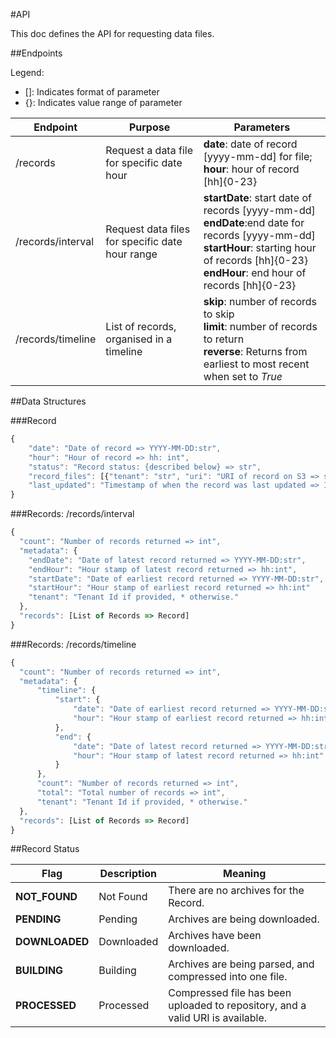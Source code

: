 #API

This doc defines the API for requesting data files.

##Endpoints

Legend:
  - []: Indicates format of parameter
  - {}: Indicates value range of parameter

|Endpoint|Purpose|Parameters|
|--------|-------|----------|
|/records|Request a data file for specific date hour|  **date**: date of record [yyyy-mm-dd] for file; <br/> **hour**: hour of record [hh]{0-23}|
|/records/interval|Request data files for specific  date hour range| **startDate**: start date of records [yyyy-mm-dd] <br/> **endDate**:end date for records [yyyy-mm-dd] <br/> **startHour**: starting hour of records [hh]{0-23}<br/> **endHour**: end hour of records [hh]{0-23}|
|/records/timeline|List of records, organised in a timeline|**skip**: number of records to skip <br/> **limit**: number of records to return <br/> **reverse**: Returns from earliest to most recent when set to *True*|

##Data Structures

###Record
```javascript
{
	"date": "Date of record => YYYY-MM-DD:str",
	"hour": "Hour of record => hh: int",
	"status": "Record status: {described below} => str",
	"record_files": [{"tenant": "str", "uri": "URI of record on S3 => str"}],
	"last_updated": "Timestamp of when the record was last updated => ISO8601:YYYY-MM-DD HH:MM:SS:str"	
}
```

###Records: /records/interval

```javascript
{
  "count": "Number of records returned => int",
  "metadata": {
    "endDate": "Date of latest record returned => YYYY-MM-DD:str",
    "endHour": "Hour stamp of latest record returned => hh:int",
    "startDate": "Date of earliest record returned => YYYY-MM-DD:str",
    "startHour": "Hour stamp of earliest record returned => hh:int"
    "tenant": "Tenant Id if provided, * otherwise."
  },
  "records": [List of Records => Record]
}
```

###Records: /records/timeline

```javascript
{
  "count": "Number of records returned => int",
  "metadata": {
	  "timeline": {
		  "start": {
			  "date": "Date of earliest record returned => YYYY-MM-DD:str",
			  "hour": "Hour stamp of earliest record returned => hh:int"
		  },
		  "end": {
			  "date": "Date of latest record returned => YYYY-MM-DD:str",
			  "hour": "Hour stamp of latest record returned => hh:int"		  
		  }
	  },
	  "count": "Number of records returned => int",
	  "total": "Total number of records => int",
	  "tenant": "Tenant Id if provided, * otherwise."
  },
  "records": [List of Records => Record]
}
```

##Record Status

|Flag|Description|Meaning|
|-----|--------------|----------|
|**NOT_FOUND**|Not Found|There are no archives for the Record.|
|**PENDING**|Pending|Archives are being downloaded.|
|**DOWNLOADED**|Downloaded|Archives have been downloaded.|
|**BUILDING**|Building|Archives are being parsed, and compressed into one file.|
|**PROCESSED**|Processed|Compressed file has been uploaded to repository, and a valid URI is available.|
